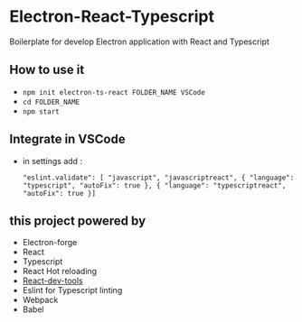 # Electron-React-Typescript

Boilerplate for develop Electron application with React and Typescript

## How to use it

- `npm init electron-ts-react FOLDER_NAME VSCode`
- `cd FOLDER_NAME`
- `npm start`

## Integrate in VSCode

- in settings add :

  `"eslint.validate": [ "javascript", "javascriptreact", { "language": "typescript", "autoFix": true }, { "language": "typescriptreact", "autoFix": true }]`

## this project powered by

- Electron-forge
- React
- Typescript
- React Hot reloading
- [React-dev-tools](https://github.com/MarshallOfSound/electron-devtools-installer)
- Eslint for Typescript linting
- Webpack
- Babel
